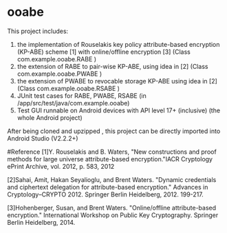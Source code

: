 # ooabe
This project includes:
1. the implementation of Rouselakis key policy attribute-based encryption (KP-ABE) scheme [1]
    with online/offline encryption [3]
   (Class com.example.ooabe.RABE )
2. the extension of RABE to pair-wise KP-ABE, using idea in [2]
    (Class com.example.ooabe.PWABE )
3. the extension of PWABE to revocable storage KP-ABE using idea in [2]
    (Class com.example.ooabe.RSABE )
4. JUnit test cases for RABE, PWABE, RSABE
    (in  /app/src/test/java/com.example.ooabe)
5. Test GUI runnable on Android devices with API level 17+ (inclusive)
    (the whole Android project)

After being cloned and upzipped , this project can be directly imported into Android Studio (V2.2.2+)

#Reference
[1]Y. Rouselakis and B. Waters,
"New constructions and proof methods for large universe attribute-based
   encryption."IACR Cryptology ePrint Archive, vol. 2012, p. 583, 2012

[2]Sahai, Amit, Hakan Seyalioglu, and Brent Waters.
"Dynamic credentials and ciphertext delegation for attribute-based encryption."
Advances in Cryptology–CRYPTO 2012. Springer Berlin Heidelberg, 2012. 199-217.

[3]Hohenberger, Susan, and Brent Waters. "Online/offline attribute-based encryption."
International Workshop on Public Key Cryptography. Springer Berlin Heidelberg, 2014.